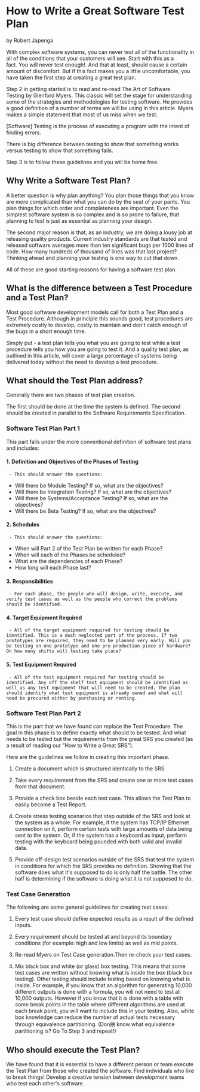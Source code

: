 # ﻿How to Write a Great Software Test Plan

by Robert Japenga

With complex software systems, you can never test all of the functionality in all of the conditions that your customers will see. Start with this as a fact. You will never test enough!. And that at least, should cause a certain amount of discomfort. But if this fact makes you a little uncomfortable, you have taken the first step at creating a great test plan.

Step 2 in getting started is to read and re-read The Art of Software Testing by Glenford Myers. This classic will set the stage for understanding some of the strategies and methodologies for testing software. He provides a good definition of a number of terms we will be using in this article. Myers makes a simple statement that most of us miss when we test:

[Software] Testing is the process of executing a program with the intent of finding errors.

There is big difference between testing to show that something works versus testing to show that something fails.

Step 3 is to follow these guidelines and you will be home free.

## Why Write a Software Test Plan?

A better question is why plan anything? You plan those things that you know are more complicated than what you can do by the seat of your pants. You plan things for which order and completeness are important. Even the simplest software system is so complex and is so prone to failure, that planning to test is just as essential as planning your design.

The second major reason is that, as an industry, we are doing a lousy job at releasing quality products. Current industry standards are that tested and released software averages more than ten significant bugs per 1000 lines of code. How many hundreds of thousand of lines was that last project? Thinking ahead and planning your testing is one way to cut that down.

All of these are good starting reasons for having a software test plan.

## What is the difference between a Test Procedure and a Test Plan?

Most good software development models call for both a Test Plan and a Test Procedure. Although in principle this sounds good, test procedures are extremely costly to develop, costly to maintain and don't catch enough of the bugs in a short enough time.

Simply put - a test plan tells you what you are going to test while a test procedure tells you how you are going to test it. And a quality test plan, as outlined in this article, will cover a large percentage of systems being delivered today without the need to develop a test procedure.

## What should the Test Plan address?

Generally there are two phases of test plan creation.

The first should be done at the time the system is defined. The second should be created in parallel to the Software Requirements Specification.

### Software Test Plan Part 1

This part falls under the more conventional definition of software test plans and includes:

#### 1. Definition and Objectives of the Phases of Testing

	 - This should answer the questions:

-	Will there be Module Testing? If so, what are the objectives?
-	Will there be Integration Testing? If so, what are the objectives?
-	Will there be Systems/Acceptance Testing? If so, what are the objectives?
-	Will there be Beta Testing? If so, what are the objectives?

#### 2. Schedules

	 - This should answer the questions:

-	When will Part 2 of the Test Plan be written for each Phase?
-	When will each of the Phases be scheduled?
-	What are the dependencies of each Phase?
-	How long will each Phase last?

#### 3. Responsibilities

	 - For each phase, the people who will design, write, execute, and verify test cases as well as the people who correct the problems should be identified.

#### 4. Target Equipment Required

	 - All of the target equipment required for testing should be identified. This is a much neglected part of the process. If two prototypes are required, they need to be planned very early. Will you be testing on one prototype and one pre-production piece of hardware? On how many shifts will testing take place?

#### 5. Test Equipment Required

	 - All of the test equipment required for testing should be identified. Any off the shelf test equipment should be identified as well as any test equipment that will need to be created. The plan should identify what test equipment is already owned and what will need be procured either by purchasing or renting.

### Software Test Plan Part 2

This is the part that we have found can replace the Test Procedure. The goal in this phase is to define exactly what should to be tested. And what needs to be tested but the requirements from the great SRS you created (as a result of reading our "How to Write a Great SRS").

Here are the guidelines we follow in creating this important phase.

1. Create a document which is structured identically to the SRS

2. Take every requirement from the SRS and create one or more test cases from that document.

3. Provide a check box beside each test case. This allows the Test Plan to easily become a Test Report.

4. Create stress testing scenarios that step outside of the SRS and look at the system as a whole. For example, if the system has TCP/IP Ethernet connection on it, perform certain tests with large amounts of data being sent to the system. Or, if the system has a keyboard as input, perform testing with the keyboard being pounded with both valid and invalid data.

5. Provide off-design test scenarios outside of the SRS that test the system in conditions for which the SRS provides no definition. Showing that the software does what it's supposed to do is only half the battle. The other half is determining if the software is doing what it is not supposed to do.

### Test Case Generation

The following are some general guidelines for creating test cases:

1. Every test case should define expected results as a result of the defined inputs.

2. Every requirement should be tested at and beyond its boundary conditions (for example: high and low limits) as well as mid points.

3. Re-read Myers on Test Case generation.Then re-check your test cases.

4. Mix black box and white (or glass) box testing. This means that some test cases are written without knowing what is inside the box (black box testing). Other testing should include testing based on knowing what is inside. For example, if you know that an algorithm for generating 10,000 different outputs is done with a formula, you will not need to test all 10,000 outputs. However if you know that it is done with a table with some break points in the table where different algorithms are used at each break point, you will want to include this in your testing. Also, white box knowledge can reduce the number of actual tests necessary through equivalence partitioning. (Don抰 know what equivalence partitioning is? Go To Step 3 and repeat!)

## Who should execute the Test Plan?

We have found that it is essential to have a different person or team execute the Test Plan from those who created the software. Find individuals who like to break things! Develop a creative tension between development teams who test each other's software.